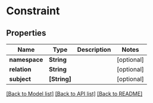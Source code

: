 # Constraint

## Properties
Name | Type | Description | Notes
------------ | ------------- | ------------- | -------------
**namespace** | **String** |  | [optional] 
**relation** | **String** |  | [optional] 
**subject** | **[String]** |  | [optional] 

[[Back to Model list]](../README.md#documentation-for-models) [[Back to API list]](../README.md#documentation-for-api-endpoints) [[Back to README]](../README.md)


